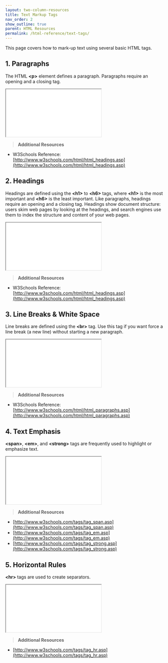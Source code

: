 ```yaml
---
layout: two-column-resources
title: Text Markup Tags
nav_order: 2
show_outline: true
parent: HTML Resources
permalink: /html-reference/text-tags/
---
```


This page covers how to mark-up text using several basic HTML tags.

## 1. Paragraphs
The HTML **&lt;p&gt;** element defines a paragraph. Paragraphs require an opening and a closing tag.

<iframe src="//codepen.io/vanwars/embed/ZOLxOP/?theme-id=18654&default-tab=html,result" allowfullscreen="true" class="codepen-frame"></iframe>


> **Additional Resources**
* W3Schools Reference: [http://www.w3schools.com/html/html_headings.asp](http://www.w3schools.com/html/html_headings.asp)

## 2. Headings
Headings are defined using the **&lt;h1&gt;** to **&lt;h6&gt;** tags, where **&lt;h1&gt;** is the most important and **&lt;h6&gt;** is the least important. Like paragraphs, headings require an opening and a closing tag. Headings show document structure: users skim web pages by looking at the headings, and search engines use them to index the structure and content of your web pages.

<iframe src="//codepen.io/vanwars/embed/BzprzJ/?theme-id=18654&default-tab=html,result" allowfullscreen="true" class="codepen-frame"></iframe>

> **Additional Resources**
* W3Schools Reference: [http://www.w3schools.com/html/html_headings.asp](http://www.w3schools.com/html/html_headings.asp)

## 3. Line Breaks & White Space
Line breaks are defined using the **&lt;br&gt;** tag. Use this tag if you want force a line break (a new line) without starting a new paragraph.

<iframe src="//codepen.io/vanwars/embed/XKpQNN/?theme-id=18654&default-tab=html,result" allowfullscreen="true" class="codepen-frame"></iframe>

> **Additional Resources**
* W3Schools Reference: [http://www.w3schools.com/html/html_paragraphs.asp](http://www.w3schools.com/html/html_paragraphs.asp)

## 4. Text Emphasis
**&lt;span&gt;**, **&lt;em&gt;**, and **&lt;strong&gt;** tags are frequently used to highlight or emphasize text.

<iframe src="//codepen.io/vanwars/embed/JKEVby/?theme-id=18654&default-tab=html,result" allowfullscreen="true" class="codepen-frame"></iframe>

> **Additional Resources**
* [http://www.w3schools.com/tags/tag_span.asp](http://www.w3schools.com/tags/tag_span.asp)
* [http://www.w3schools.com/tags/tag_em.asp](http://www.w3schools.com/tags/tag_em.asp)
* [http://www.w3schools.com/tags/tag_strong.asp](http://www.w3schools.com/tags/tag_strong.asp)

## 5. Horizontal Rules
**&lt;hr&gt;** tags are used to create separators.

<iframe src="//codepen.io/vanwars/embed/PzWgWX/?theme-id=18654&default-tab=html,result" allowfullscreen="true" class="codepen-frame"></iframe>


> **Additional Resources**
* [http://www.w3schools.com/tags/tag_hr.asp](http://www.w3schools.com/tags/tag_hr.asp)
